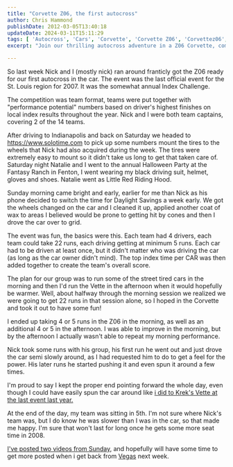 ```yaml
---
title: "Corvette Z06, the first autocross"
author: Chris Hammond
publishDate: 2012-03-05T13:40:18
updateDate: 2024-03-11T15:11:29
tags: [ 'Autocross', 'Cars', 'Corvette', 'Corvette Z06', 'Corvettez06', 'CorvetteZ06org' ]
excerpt: "Join our thrilling autocross adventure in a Z06 Corvette, complete with tire mounting, team competition and the sheer joy of track driving. See how we fared!"

---
```

<p>So last week Nick and I (mostly nick) ran around franticly got the Z06 ready for our first autocross in the car. The event was the last official event for the St. Louis region for 2007. It was the somewhat annual Index Challenge.</p> <p>The competition was team format, teams were put together with &quot;performance potential&quot; numbers based on driver's highest finishes on local index results throughout the year. Nick and I were both team captains, covering 2 of the 14 teams.</p> <p>After driving to Indianapolis and back on Saturday we headed to <a href="https://www.solotime.com">https://www.solotime.com</a> to pick up some numbers mount the tires to the wheels that Nick had also acquired during the week. The tires were extremely easy to mount so it didn't take us long to get that taken care of. Saturday night Natalie and I went to the annual Halloween Party at the Fantasy Ranch in Fenton, I went wearing my black driving suit, helmet, gloves and shoes. Natalie went as Little Red Riding Hood.</p> <p>Sunday morning came bright and early, earlier for me than Nick as his phone decided to switch the time for Daylight Savings a week early. We got the wheels changed on the car and I cleaned it up, applied another coat of wax to areas I believed would be prone to getting hit by cones and then I drove the car over to grid.</p> <p>The event was fun, the basics were this. Each team had 4 drivers, each team could take 22 runs, each driving getting at minimum 5 runs. Each car had to be driven at least once, but it didn't matter who was driving the car (as long as the car owner didn't mind). The top index time per CAR was then added together to create the team's overall score.</p> <p>The plan for our group was to run some of the street tired cars in the morning and then I'd run the Vette in the afternoon when it would hopefully be warmer. Well, about halfway through the morning session we realized we were going to get 22 runs in that session alone, so I hoped in the Corvette and took it out to have some fun!</p> <p>I ended up taking 4 or 5 runs in the Z06 in the morning, as well as an additional 4 or 5 in the afternoon. I was able to improve in the morning, but by the afternoon I actually wasn't able to repeat my morning performance.</p> <p>Nick took some runs with his group, his first run he went out and just drove the car semi slowly around, as I had requested him to do to get a feel for the power. His later runs he started pushing it and even spun it around a few times.</p> <p>I'm proud to say I kept the proper end pointing forward the whole day, even though I could have easily spun the car around like <a href="https://www.chrishammond.com/blogs/archive/2007/10/04/the-hunt-for-the-perfect-corvette">i did to Krek's Vette at the last event last year.</a></p> <p>At the end of the day, my team was sitting in 5th. I'm not sure where Nick's team was, but I do know he was slower than I was in the car, so that made me happy. I'm sure that won't last for long once he gets some more seat time in 2008.</p> <p><a href="https://www.corvettez06.org/Video/tabid/84/Default.aspx">I've posted two videos from Sunday</a>, and hopefully will have some time to get more posted when i get back from <a href="https://www.openforce07.com">Vegas</a> next week.</p>


